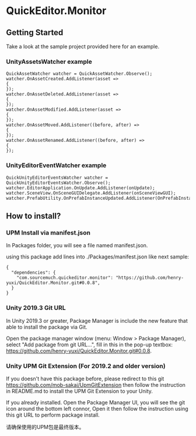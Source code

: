 # QuickEditor.Monitor

## Getting Started
Take a look at the sample project provided here for an example.

### UnityAssetsWatcher example
```
QuickAssetWatcher watcher = QuickAssetWatcher.Observe();
watcher.OnAssetCreated.AddListener(asset =>
{
});
watcher.OnAssetDeleted.AddListener(asset =>
{
});
watcher.OnAssetModified.AddListener(asset =>
{
});
watcher.OnAssetMoved.AddListener((before, after) =>
{
});
watcher.OnAssetRenamed.AddListener((before, after) =>
{
});
```

### UnityEditorEventWatcher example
```
QuickUnityEditorEventsWatcher watcher = QuickUnityEditorEventsWatcher.Observe();
watcher.EditorApplication.OnUpdate.AddListener(onUpdate);
watcher.SceneView.OnSceneGUIDelegate.AddListener(onSceneViewGUI);
watcher.PrefabUtility.OnPrefabInstanceUpdated.AddListener(OnPrefabInstanceUpdated);
```
            
## How to install?

### UPM Install via manifest.json

In Packages folder, you will see a file named manifest.json. 

using this package add lines into ./Packages/manifest.json like next sample:
```
{
  "dependencies": {
    "com.sourcemuch.quickeditor.monitor": "https://github.com/henry-yuxi/QuickEditor.Monitor.git#0.0.8",
  }
}
```

### Unity 2019.3 Git URL

In Unity 2019.3 or greater, Package Manager is include the new feature that able to install the package via Git.

Open the package manager window (menu: Window > Package Manager), select "Add package from git URL...", fill in this in the pop-up textbox: 
https://github.com/henry-yuxi/QuickEditor.Monitor.git#0.0.8.


### Unity UPM Git Extension (For 2019.2 and older version)

If you doesn't have this package before, please redirect to this git https://github.com/mob-sakai/UpmGitExtension then follow the instruction in README.md to install the UPM Git Extension to your Unity.

If you already installed. Open the Package Manager UI, you will see the git icon around the bottom left connor, Open it then follow the instruction using this git URL to perform package install.

请确保使用的UPM包是最终版本。
      
